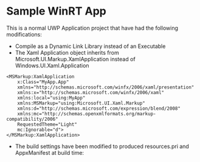 # Sample WinRT App

This is a normal UWP Application project that have had the following modifications:
- Compile as a Dynamic Link Library instead of an Executable
- The Xaml Application object inherits from Microsoft.UI.Markup.XamlApplication instead of Windows.UI.Xaml.Application
```
<MSMarkup:XamlApplication
    x:Class="MyApp.App"
    xmlns="http://schemas.microsoft.com/winfx/2006/xaml/presentation"
    xmlns:x="http://schemas.microsoft.com/winfx/2006/xaml"
    xmlns:local="using:MyApp"
    xmlns:MSMarkup="using:Microsoft.UI.Xaml.Markup"
    xmlns:d="http://schemas.microsoft.com/expression/blend/2008"
    xmlns:mc="http://schemas.openxmlformats.org/markup-compatibility/2006"
    RequestedTheme="Light"
    mc:Ignorable="d">
</MSMarkup:XamlApplication>
```
- The build settings have been modified to produced resources.pri and AppxManifest at build time:
```
```
